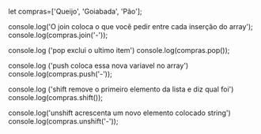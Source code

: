 let compras=['Queijo', 'Goiabada', 'Pão'];

console.log('O join coloca o que você pedir entre cada inserção do array');
console.log(compras.join('-'));

console.log ('pop exclui o ultimo item')
console.log(compras.pop());

console.log ('push coloca essa nova variavel no array')
console.log(compras.push('-'));

console.log ('shift remove o primeiro elemento da lista e diz qual foi')
console.log(compras.shift());

console.log('unshift acrescenta um novo elemento colocado string')
console.log(compras.unshift('-'));